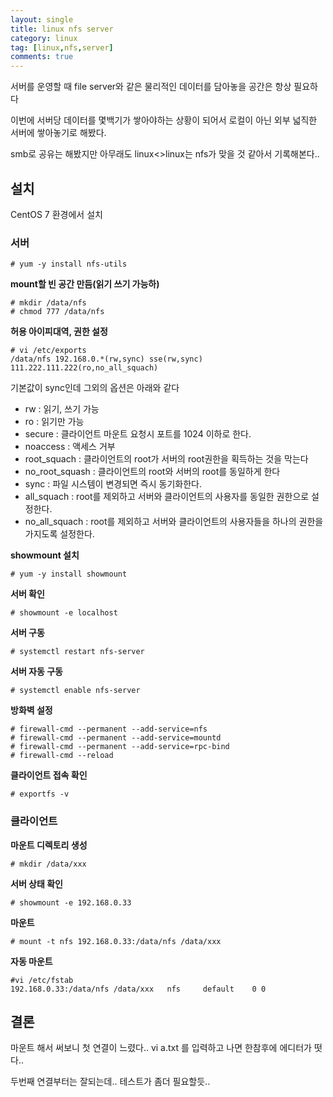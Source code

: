 ```yaml
---
layout: single
title: linux nfs server
category: linux
tag: [linux,nfs,server]
comments: true
---
```


서버를 운영할 때 file server와 같은 물리적인 데이터를 담아놓을 공간은 항상 필요하다

이번에 서버당 데이터를 몇백기가 쌓아야하는 상황이 되어서 로컬이 아닌 외부 넓직한 서버에 쌓아놓기로 해봤다.

smb로 공유는 해봤지만 아무래도 linux<>linux는 nfs가 맞을 것 같아서 기록해본다..

## 설치

CentOS 7 환경에서 설치

### 서버

```text
# yum -y install nfs-utils
``` 

**mount할 빈 공간 만듬(읽기 쓰기 가능하)**  
```text
# mkdir /data/nfs
# chmod 777 /data/nfs
```

**허용 아이피대역, 권한 설정**  
```text
# vi /etc/exports
/data/nfs 192.168.0.*(rw,sync) sse(rw,sync) 111.222.111.222(ro,no_all_squach)
```

기본값이 sync인데 그외의 옵션은 아래와 같다

- rw : 읽기, 쓰기 가능
- ro : 읽기만 가능
- secure : 클라이언트 마운트 요청시 포트를 1024 이하로 한다.
- noaccess : 액세스 거부
- root_squach : 클라이언트의 root가 서버의 root권한을 획득하는 것을 막는다
- no_root_squash : 클라이언트의 root와 서버의 root를 동일하게 한다
- sync : 파일 시스템이 변경되면 즉시 동기화한다.
- all_squach : root를 제외하고 서버와 클라이언트의 사용자를 동일한 권한으로 설정한다.
- no_all_squach : root를 제외하고 서버와 클라이언트의 사용자들을 하나의 권한을 가지도록 설정한다. 

**showmount 설치**  
```text
# yum -y install showmount
```
 
**서버 확인**    
```text
# showmount -e localhost
```

**서버 구동**  
```text
# systemctl restart nfs-server
```

**서버 자동 구동**  
```text
# systemctl enable nfs-server
```  

**방화벽 설정**  
```text
# firewall-cmd --permanent --add-service=nfs
# firewall-cmd --permanent --add-service=mountd
# firewall-cmd --permanent --add-service=rpc-bind
# firewall-cmd --reload
```

**클라이언트 접속 확인**  
```text
# exportfs -v
```

### 클라이언트

**마운트 디렉토리 생성**  
```text
# mkdir /data/xxx
```

**서버 상태 확인**  
```text
# showmount -e 192.168.0.33
```

**마운트**
```text
# mount -t nfs 192.168.0.33:/data/nfs /data/xxx
```

**자동 마운트**
```text
#vi /etc/fstab
192.168.0.33:/data/nfs /data/xxx   nfs     default    0 0
```

## 결론

마운트 해서 써보니 첫 연결이 느렸다.. vi a.txt 를 입력하고 나면 한참후에 에디터가 떳다..

두번째 연결부터는 잘되는데.. 테스트가 좀더 필요할듯..